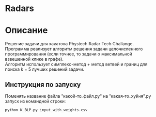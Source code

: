 # Radars

# Описание
Решение задачи для хакатона Phystech Radar Tech Challange.  
Программа реализует алгоритм решения задачи целочисленного программирования (если точнее, то задачи о максимальной взвешенной клике в графе).  
Алгоритм использует симплекс-метод + метод ветвей и границ для поиска k = 5 лучших решений задачи.  

## Инструкция по запуску
Поменять название файла "какой-то_файл.py" на "какая-то_хуйня".py  
запуск из командной строки:
```shell
python K_BLP.py input_with_weights.csv
```

